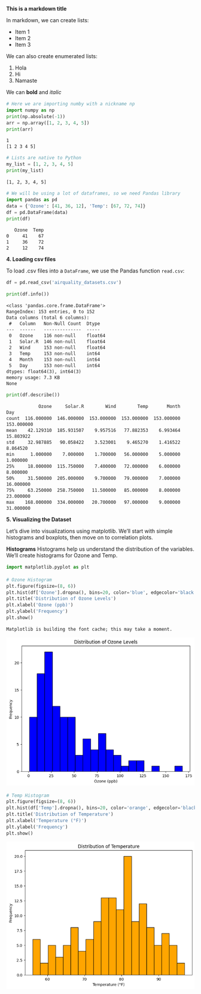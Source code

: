 **This is a markdown title**

In markdown, we can create lists:

- Item 1
- Item 2
- Item 3

We can also create enumerated lists:

1. Hola
2. Hi
3. Namaste

We can **bold** and *italic*


```python
# Here we are importing numby with a nickname np
import numpy as np
print(np.absolute(-1))
arr = np.array([1, 2, 3, 4, 5])
print(arr)
```

    1
    [1 2 3 4 5]
    


```python
# Lists are native to Python
my_list = [1, 2, 3, 4, 5]
print(my_list)
```

    [1, 2, 3, 4, 5]
    


```python
# We will be using a lot of dataframes, so we need Pandas library
import pandas as pd
data = {'Ozone': [41, 36, 12], 'Temp': [67, 72, 74]}
df = pd.DataFrame(data)
print(df)
```

       Ozone  Temp
    0     41    67
    1     36    72
    2     12    74
    

**4. Loading csv files**

To load .csv files into a `DataFrame`, we use the Pandas function `read.csv`:


```python
df = pd.read_csv('airquality_datasets.csv')
```


```python
print(df.info())
```

    <class 'pandas.core.frame.DataFrame'>
    RangeIndex: 153 entries, 0 to 152
    Data columns (total 6 columns):
     #   Column   Non-Null Count  Dtype  
    ---  ------   --------------  -----  
     0   Ozone    116 non-null    float64
     1   Solar.R  146 non-null    float64
     2   Wind     153 non-null    float64
     3   Temp     153 non-null    int64  
     4   Month    153 non-null    int64  
     5   Day      153 non-null    int64  
    dtypes: float64(3), int64(3)
    memory usage: 7.3 KB
    None
    


```python
print(df.describe())
```

                Ozone     Solar.R        Wind        Temp       Month         Day
    count  116.000000  146.000000  153.000000  153.000000  153.000000  153.000000
    mean    42.129310  185.931507    9.957516   77.882353    6.993464   15.803922
    std     32.987885   90.058422    3.523001    9.465270    1.416522    8.864520
    min      1.000000    7.000000    1.700000   56.000000    5.000000    1.000000
    25%     18.000000  115.750000    7.400000   72.000000    6.000000    8.000000
    50%     31.500000  205.000000    9.700000   79.000000    7.000000   16.000000
    75%     63.250000  258.750000   11.500000   85.000000    8.000000   23.000000
    max    168.000000  334.000000   20.700000   97.000000    9.000000   31.000000
    

**5. Visualizing the Dataset**

Let’s dive into visualizations using matplotlib. We’ll start with simple histograms and boxplots, then move on to correlation plots.

**Histograms**
Histograms help us understand the distribution of the variables. We’ll create histograms for Ozone and Temp.


```python
import matplotlib.pyplot as plt

# Ozone Histogram
plt.figure(figsize=(8, 6))
plt.hist(df['Ozone'].dropna(), bins=20, color='blue', edgecolor='black')
plt.title('Distribution of Ozone Levels')
plt.xlabel('Ozone (ppb)')
plt.ylabel('Frequency')
plt.show()
```

    Matplotlib is building the font cache; this may take a moment.
    


    
![png](Tut2_Python_Pena_092024_files/Tut2_Python_Pena_092024_9_1.png)
    



```python
# Temp Histogram
plt.figure(figsize=(8, 6))
plt.hist(df['Temp'].dropna(), bins=20, color='orange', edgecolor='black')
plt.title('Distribution of Temperature')
plt.xlabel('Temperature (°F)')
plt.ylabel('Frequency')
plt.show()
```


    
![png](Tut2_Python_Pena_092024_files/Tut2_Python_Pena_092024_10_0.png)
    



```python

```
